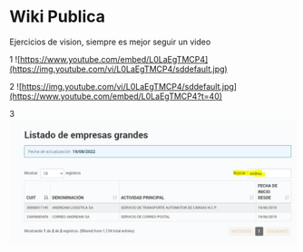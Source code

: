 # Wiki Publica
Ejercicios de vision, siempre es mejor seguir un video 

1
![https://www.youtube.com/embed/L0LaEgTMCP4](https://img.youtube.com/vi/L0LaEgTMCP4/sddefault.jpg)


2
![https://img.youtube.com/vi/L0LaEgTMCP4/sddefault.jpg](https://www.youtube.com/embed/L0LaEgTMCP4?t=40)

3
![Imagen ejemplo de AFIP Regimen Grandes CLientes](/images/GrandesClientes.JPG "Ejemplo de Filtrado")
